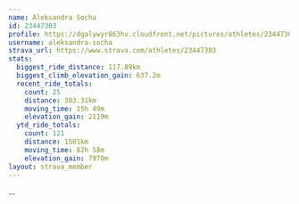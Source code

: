 ```yaml
---
name: Aleksandra Socha
id: 23447303
profile: https://dgalywyr863hv.cloudfront.net/pictures/athletes/23447303/14745546/4/large.jpg
username: aleksandra-socha
strava_url: https://www.strava.com/athletes/23447303
stats:
  biggest_ride_distance: 117.89km
  biggest_climb_elevation_gain: 637.2m
  recent_ride_totals:
    count: 25
    distance: 303.31km
    moving_time: 15h 49m
    elevation_gain: 2119m
  ytd_ride_totals:
    count: 121
    distance: 1501km
    moving_time: 82h 58m
    elevation_gain: 7970m
layout: strava_member
--- 
```

...
